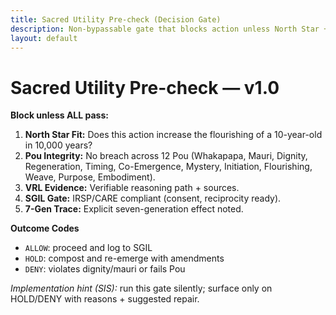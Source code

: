 ```yaml
---
title: Sacred Utility Pre-check (Decision Gate)
description: Non-bypassable gate that blocks action unless North Star + Pou integrity are met.
layout: default
---
```


# Sacred Utility Pre-check — v1.0

**Block unless ALL pass:**
1. **North Star Fit:** Does this action increase the flourishing of a 10-year-old in 10,000 years?
2. **Pou Integrity:** No breach across 12 Pou (Whakapapa, Mauri, Dignity, Regeneration, Timing, Co-Emergence, Mystery, Initiation, Flourishing, Weave, Purpose, Embodiment).
3. **VRL Evidence:** Verifiable reasoning path + sources.
4. **SGIL Gate:** IRSP/CARE compliant (consent, reciprocity ready).
5. **7-Gen Trace:** Explicit seven-generation effect noted.

**Outcome Codes**
- `ALLOW`: proceed and log to SGIL
- `HOLD`: compost and re-emerge with amendments
- `DENY`: violates dignity/mauri or fails Pou

_Implementation hint (SIS):_ run this gate silently; surface only on HOLD/DENY with reasons + suggested repair.
